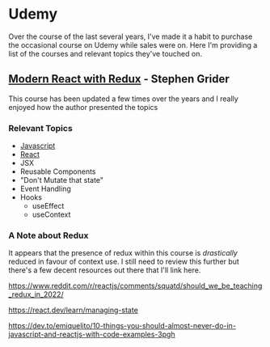 # Udemy 

Over the course of the last several years, I've made it a habit to purchase the occasional course on Udemy while sales were on. Here I'm providing a list of the courses and relevant topics they've touched on.

## [Modern React with Redux](https://www.udemy.com/course/react-redux/) - Stephen Grider

This course has been updated a few times over the years and I really enjoyed how the author presented the topics

### Relevant Topics

- [Javascript](../Javascript/readme.md)
- [React](../Javascript/react/readme.md)
- JSX
- Reusable Components
- "Don't Mutate that state"
- Event Handling
- Hooks
    - useEffect
    - useContext

### A Note about Redux

It appears that the presence of redux within this course is _drastically_ reduced in favour of context use. I still need to review this further but there's a few decent resources out there that I'll link here.

https://www.reddit.com/r/reactjs/comments/squatd/should_we_be_teaching_redux_in_2022/

https://react.dev/learn/managing-state

https://dev.to/emiquelito/10-things-you-should-almost-never-do-in-javascript-and-reactjs-with-code-examples-3pgh